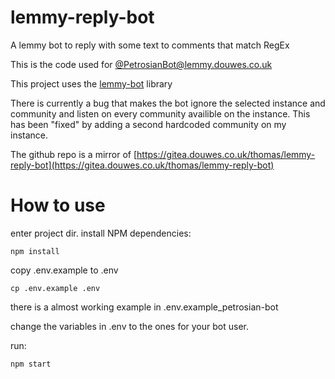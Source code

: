 # lemmy-reply-bot

A lemmy bot to reply with some text to comments that match RegEx

This is the code used for [@PetrosianBot@lemmy.douwes.co.uk](https://lemmy.douwes.co.uk/u/PetrosianBot)

This project uses the [lemmy-bot](https://github.com/SleeplessOne1917/lemmy-bot) library  

There is currently a bug that makes the bot ignore the selected instance and community and listen on every community availible on the instance. This has been "fixed" by adding a second hardcoded community on my instance.

The github repo is a mirror of [https://gitea.douwes.co.uk/thomas/lemmy-reply-bot](https://gitea.douwes.co.uk/thomas/lemmy-reply-bot)

# How to use
enter project dir.
install NPM dependencies:
```
npm install
```

copy .env.example to .env
```
cp .env.example .env
```
there is a almost working example in .env.example_petrosian-bot

change the variables in .env to the ones for your bot user.

run:
```
npm start
```